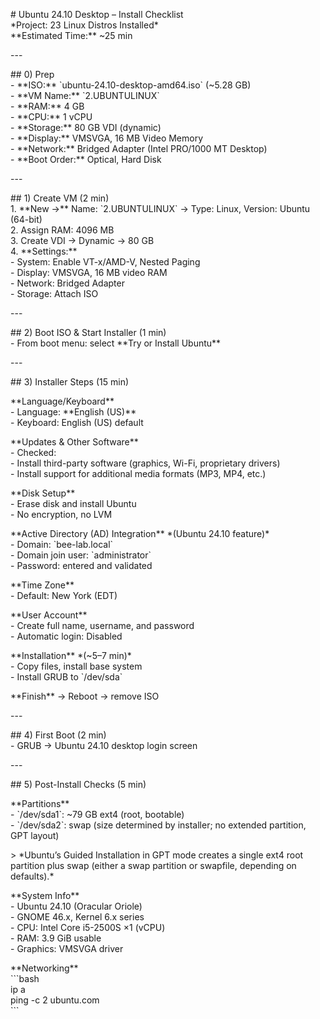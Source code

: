 \# Ubuntu 24.10 Desktop – Install Checklist    
\*Project: 23 Linux Distros Installed\*    
\*\*Estimated Time:\*\* \~25 min  

\---

\#\# 0\) Prep    
\- \*\*ISO:\*\* \`ubuntu-24.10-desktop-amd64.iso\` (\~5.28 GB)    
\- \*\*VM Name:\*\* \`2.UBUNTULINUX\`    
\- \*\*RAM:\*\* 4 GB    
\- \*\*CPU:\*\* 1 vCPU    
\- \*\*Storage:\*\* 80 GB VDI (dynamic)    
\- \*\*Display:\*\* VMSVGA, 16 MB Video Memory    
\- \*\*Network:\*\* Bridged Adapter (Intel PRO/1000 MT Desktop)    
\- \*\*Boot Order:\*\* Optical, Hard Disk  

\---

\#\# 1\) Create VM (2 min)    
1\. \*\*New →\*\* Name: \`2.UBUNTULINUX\` → Type: Linux, Version: Ubuntu (64-bit)    
2\. Assign RAM: 4096 MB    
3\. Create VDI → Dynamic → 80 GB    
4\. \*\*Settings:\*\*    
   \- System: Enable VT-x/AMD-V, Nested Paging    
   \- Display: VMSVGA, 16 MB video RAM    
   \- Network: Bridged Adapter    
   \- Storage: Attach ISO  

\---

\#\# 2\) Boot ISO & Start Installer (1 min)    
\- From boot menu: select \*\*Try or Install Ubuntu\*\*  

\---

\#\# 3\) Installer Steps (15 min)  

\*\*Language/Keyboard\*\*    
\- Language: \*\*English (US)\*\*    
\- Keyboard: English (US) default  

\*\*Updates & Other Software\*\*    
\- Checked:    
  \- Install third-party software (graphics, Wi-Fi, proprietary drivers)    
  \- Install support for additional media formats (MP3, MP4, etc.)  

\*\*Disk Setup\*\*    
\- Erase disk and install Ubuntu    
\- No encryption, no LVM  

\*\*Active Directory (AD) Integration\*\* \*(Ubuntu 24.10 feature)\*    
\- Domain: \`bee-lab.local\`    
\- Domain join user: \`administrator\`    
\- Password: entered and validated  

\*\*Time Zone\*\*    
\- Default: New York (EDT)  

\*\*User Account\*\*    
\- Create full name, username, and password    
\- Automatic login: Disabled  

\*\*Installation\*\* \*(\~5–7 min)\*    
\- Copy files, install base system    
\- Install GRUB to \`/dev/sda\`  

\*\*Finish\*\* → Reboot → remove ISO  

\---

\#\# 4\) First Boot (2 min)    
\- GRUB → Ubuntu 24.10 desktop login screen  

\---

\#\# 5\) Post-Install Checks (5 min)  

\*\*Partitions\*\*    
\- \`/dev/sda1\`: \~79 GB ext4 (root, bootable)    
\- \`/dev/sda2\`: swap (size determined by installer; no extended partition, GPT layout)  

\> \*Ubuntu’s Guided Installation in GPT mode creates a single ext4 root partition plus swap (either a swap partition or swapfile, depending on defaults).\*

\*\*System Info\*\*    
\- Ubuntu 24.10 (Oracular Oriole)    
\- GNOME 46.x, Kernel 6.x series    
\- CPU: Intel Core i5-2500S ×1 (vCPU)    
\- RAM: 3.9 GiB usable    
\- Graphics: VMSVGA driver  

\*\*Networking\*\*    
\`\`\`bash  
ip a  
ping \-c 2 ubuntu.com  
\`\`\`  
